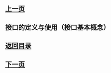## [上一页](course66)

## 接口的定义与使用（接口基本概念）





## [返回目录](https://wuchengcheng110120.github.io/learnJava)
## [下一页](course68)

